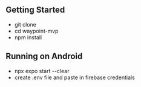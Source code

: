 ## Getting Started

- git clone
- cd waypoint-mvp
- npm install

## Running on Android

- npx expo start --clear
- create .env file and paste in firebase credentials
